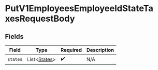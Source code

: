 # PutV1EmployeesEmployeeIdStateTaxesRequestBody


## Fields

| Field                                              | Type                                               | Required                                           | Description                                        |
| -------------------------------------------------- | -------------------------------------------------- | -------------------------------------------------- | -------------------------------------------------- |
| `states`                                           | List\<[States](../../models/operations/States.md)> | :heavy_check_mark:                                 | N/A                                                |